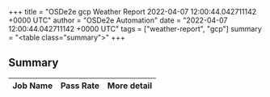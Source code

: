 +++
title = "OSDe2e gcp Weather Report 2022-04-07 12:00:44.042711142 +0000 UTC"
author = "OSDe2e Automation"
date = "2022-04-07 12:00:44.042711142 +0000 UTC"
tags = ["weather-report", "gcp"]
summary = "<table class=\"summary\"></table>"
+++
## Summary

| Job Name | Pass Rate | More detail |
|----------|-----------|-------------|




